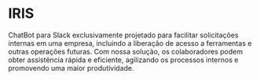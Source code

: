 # IRIS
ChatBot para Slack exclusivamente projetado para facilitar solicitações internas em uma empresa, incluindo a liberação de acesso a ferramentas e outras operações futuras. Com nossa solução, os colaboradores podem obter assistência rápida e eficiente, agilizando os processos internos e promovendo uma maior produtividade.

